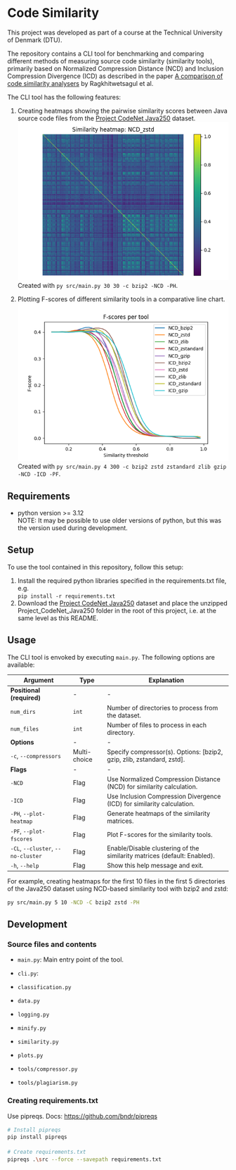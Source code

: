 # Code Similarity

This project was developed as part of a course at the Technical University of Denmark (DTU).

The repository contains a CLI tool for benchmarking and comparing different methods of measuring source code similarity (similarity tools), primarily based on Normalized Compression Distance (NCD) and Inclusion Compression Divergence (ICD) as described in the paper [A comparison of code similarity analysers](https://doi.org/10.1007/s10664-017-9564-7) by Ragkhitwetsagul et al.

The CLI tool has the following features:

1. Creating heatmaps showing the pairwise similarity scores between Java source code files from the [Project CodeNet Java250](https://developer.ibm.com/data/project-codenet/) dataset. \
![Similarity heatmap example](assets/heatmap_30_30_NCD_zstd.png) \
Created with ``py src/main.py 30 30 -c bzip2 -NCD -PH``.

2. Plotting F-scores of different similarity tools in a comparative line chart. \
![F-scores example](assets/fscores_4_300.png) \
Created with ``py src/main.py 4 300 -c bzip2 zstd zstandard zlib gzip -NCD -ICD -PF``.

## Requirements

- python version >= 3.12 \
  NOTE: It may be possible to use older versions of python, but this was the version used during development.

## Setup

To use the tool contained in this repository, follow this setup:

1. Install the required python libraries specified in the requirements.txt file, e.g.\
``pip install -r requirements.txt``
2. Download the [Project CodeNet Java250](https://developer.ibm.com/data/project-codenet/) dataset and place the unzipped Project_CodeNet_Java250 folder in the root of this project, i.e. at the same level as this README.

## Usage

The CLI tool is envoked by executing ``main.py``. The following options are available:

| Argument                                    | Type         | Explanation |
|-                                            | -            | - |
| **Positional (required)**                   | -            | - |
| ``num_dirs``                                | ``int``      | Number of directories to process from the dataset. |
| ``num_files``                               | ``int``      | Number of files to process in each directory. |
| **Options**                                 | -            | - |
| ``-c``, ``--compressors``                   | Multi-choice | Specify compressor(s). Options: [bzip2, gzip, zlib, zstandard, zstd]. |
| **Flags**                                   | -            | - |
| ``-NCD``                                    | Flag         | Use Normalized Compression Distance (NCD) for similarity calculation. |
| ``-ICD``                                    | Flag         | Use Inclusion Compression Divergence (ICD) for similarity calculation. |
| ``-PH``, ``--plot-heatmap``                 | Flag         | Generate heatmaps of the similarity matrices. |
| ``-PF``, ``--plot-fscores``                 | Flag         | Plot F-scores for the similarity tools. |
| ``-CL``, ``--cluster``, ``--no-cluster``    | Flag         | Enable/Disable clustering of the similarity matrices (default: Enabled). |
| ``-h``, ``--help``                          | Flag         | Show this help message and exit. |

For example, creating heatmaps for the first 10 files in the first 5 directories of the Java250 dataset using NCD-based similarity tool with bzip2 and zstd:
```sh
py src/main.py 5 10 -NCD -C bzip2 zstd -PH
```

## Development

### Source files and contents

- ``main.py``: Main entry point of the tool.

- ``cli.py``: 

- ``classification.py``

- ``data.py``

- ``logging.py``

- ``minify.py``

- ``similarity.py``

- ``plots.py``

- ``tools/compressor.py``

- ``tools/plagiarism.py``

### Creating requirements.txt
Use pipreqs. Docs: <https://github.com/bndr/pipreqs>

```sh
# Install pipreqs 
pip install pipreqs

# Create requirements.txt
pipreqs .\src --force --savepath requirements.txt
```
